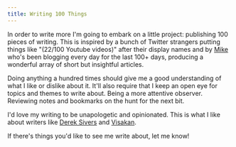 ```yaml
---
title: Writing 100 Things
---
```

In order to write more I'm going to embark on a little project: publishing 100 pieces of writing. This is inspired by a bunch of Twitter strangers putting things like "(22/100 Youtube videos)" after their display names and by [Mike](https://critter.blog/) who's been blogging every day for the last 100+ days, producing a wonderful array of short but insightful articles.

Doing anything a hundred times should give me a good understanding of what I like or dislike about it. It'll also require that I keep an open eye for topics and themes to write about. Being a more attentive observer. Reviewing notes and bookmarks on the hunt for the next bit. 

I'd love my writing to be unapologetic and opinionated. This is what I like about writers like [Derek Sivers](https://sive.rs/) and [Visakan](https://twitter.com/visakanv). 

If there's things you'd like to see me write about, let me know!